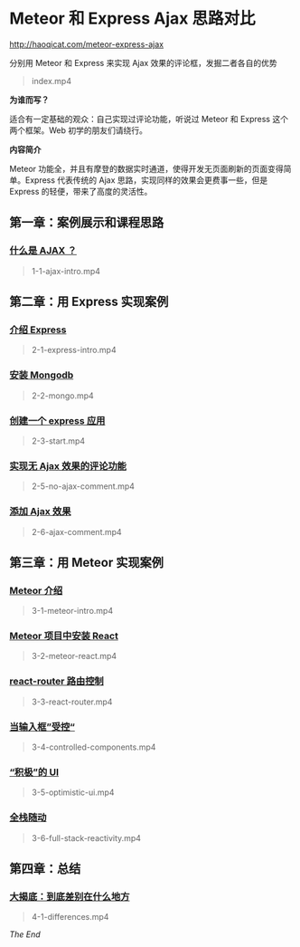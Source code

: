 # Meteor 和 Express Ajax 思路对比

<http://haoqicat.com/meteor-express-ajax>

分别用 Meteor 和 Express 来实现 Ajax 效果的评论框，发掘二者各自的优势

> index.mp4

**为谁而写？**

适合有一定基础的观众：自己实现过评论功能，听说过 Meteor 和 Express 这个两个框架。Web 初学的朋友们请绕行。

**内容简介**

Meteor 功能全，并且有摩登的数据实时通道，使得开发无页面刷新的页面变得简单。Express 代表传统的 Ajax 思路，实现同样的效果会更费事一些，但是 Express 的轻便，带来了高度的灵活性。

## 第一章：案例展示和课程思路

### [什么是 AJAX ？](http://haoqicat.com/meteor-express-ajax/1-1-ajax-intro)

> 1-1-ajax-intro.mp4

## 第二章：用 Express 实现案例

### [介绍 Express](http://haoqicat.com/meteor-express-ajax/2-1-express-intro)

> 2-1-express-intro.mp4

### [安装 Mongodb](http://haoqicat.com/meteor-express-ajax/2-2-mongo)

> 2-2-mongo.mp4

### [创建一个 express 应用](http://haoqicat.com/meteor-express-ajax/2-3-start)

> 2-3-start.mp4

### [实现无 Ajax 效果的评论功能](http://haoqicat.com/meteor-express-ajax/2-5-no-ajax-comment)

> 2-5-no-ajax-comment.mp4

### [添加 Ajax 效果](http://haoqicat.com/meteor-express-ajax/2-6-ajax-comment)

> 2-6-ajax-comment.mp4

## 第三章：用 Meteor 实现案例

### [Meteor 介绍](http://haoqicat.com/meteor-express-ajax/3-1-meteor-intro)

> 3-1-meteor-intro.mp4

### [Meteor 项目中安装 React](http://haoqicat.com/meteor-express-ajax/3-2-meteor-react)

> 3-2-meteor-react.mp4

### [react-router 路由控制](http://haoqicat.com/meteor-express-ajax/3-3-react-router)

> 3-3-react-router.mp4

### [当输入框”受控“](http://haoqicat.com/meteor-express-ajax/3-4-controlled-components)

> 3-4-controlled-components.mp4

### [“积极”的 UI](http://haoqicat.com/meteor-express-ajax/3-5-optimistic-ui)

> 3-5-optimistic-ui.mp4

### [全栈随动](http://haoqicat.com/meteor-express-ajax/3-6-full-stack-reactivity)

> 3-6-full-stack-reactivity.mp4

## 第四章：总结

### [大揭底：到底差别在什么地方](http://haoqicat.com/meteor-express-ajax/4-1-differences)

> 4-1-differences.mp4

*The End*
